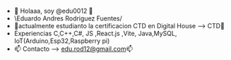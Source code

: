 - 👋 Holaaa, soy @edu0012 🤜
-  \Eduardo Andres Rodriguez Fuentes/ 
- 🌱actualmente estudianto la certificacion CTD en Digital House --> CTD🌱
- Experiencias C,C++,C#, JS ,React.js ,Vite, Java,MySQL, IoT(Arduino,Esp32,Raspberry pi)
- 📫 Contacto --> edu.rod12@gmail.com📫

<!---
edu0012/edu0012 is a ✨ special ✨ repository because its `README.md` (this file) appears on your GitHub profile.
You can click the Preview link to take a look at your changes.
--->
